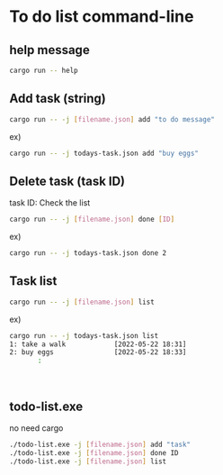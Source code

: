 # To do list command-line

## help message
```bash
cargo run -- help
```

## Add task (string)
```bash
cargo run -- -j [filename.json] add "to do message" 
```
ex)
```bash 
cargo run -- -j todays-task.json add "buy eggs"
```

## Delete task (task ID)  
task ID: Check the list
```bash
cargo run -- -j [filename.json] done [ID]
```
ex)
```bash
cargo run -- -j todays-task.json done 2
```

## Task list
```bash
cargo run -- -j [filename.json] list
```
ex)
```bash
cargo run -- -j todays-task.json list
1: take a walk            [2022-05-22 18:31]
2: buy eggs               [2022-05-22 18:33]
       :
```

<br>

## todo-list.exe
no need cargo
```bash
./todo-list.exe -j [filename.json] add "task"
./todo-list.exe -j [filename.json] done ID
./todo-list.exe -j [filename.json] list
```